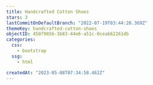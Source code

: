 ```yaml
---
title: Handcrafted Cotton Shoes
stars: 3
lastCommitOnDefaultBranch: "2022-07-19T03:44:28.369Z"
themeKey: handcrafted-cotton-shoes
objectID: 45079856-3b83-44e6-a51c-0ceab62261db
categories:
  css:
    - bootstrap
  ssg:
    - html

createdAt: "2023-05-08T07:34:58.462Z"
---
```

